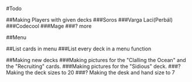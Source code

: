 #Todo

##Making Players with given decks
###Soros
###Varga Laci(Perbál)
###Codecool
###Mage
###? more


##Menu


##List cards in menu
###List every deck in a menu function


##Making new decks
###Making pictures for the "Clalling the Ocean" and the "Recruiting" cards.
###Making pictures for the "Sidious" deck.
###? Making the deck sizes to 20
###? Making the desk and hand size to 7
